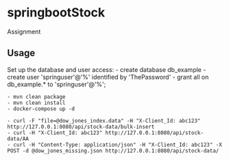 # springbootStock
Assignment

## Usage

Set up the database and user access:
    - create database db_example
    - create user 'springuser'@'%' identified by 'ThePassword'
    - grant all on db_example.* to 'springuser'@'%';

    - mvn clean package
    - mvn clean install
    - docker-compose up -d

    - curl -F "file=@dow_jones_index.data" -H "X-Client_Id: abc123" http://127.0.0.1:8080/api/stock-data/bulk-insert 
    - curl -H "X-Client_Id: abc123" http://127.0.0.1:8080/api/stock-data/AA
    - curl -H "Content-Type: application/json" -H "X-Client_Id: abc123" -X POST -d @dow_jones_missing.json http://127.0.0.1:8080/api/stock-data/

